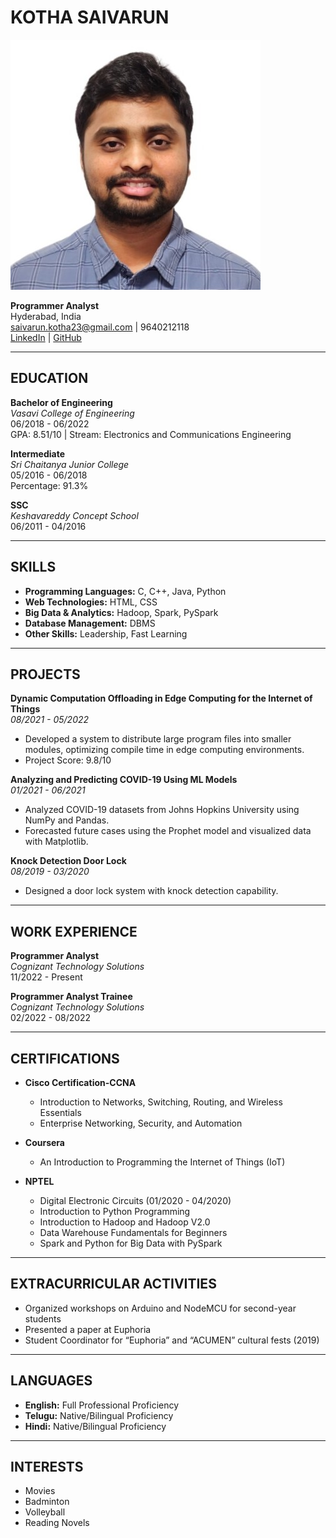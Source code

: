 # KOTHA SAIVARUN

![Headshot](Headshot.jpeg)

**Programmer Analyst**  
Hyderabad, India  
[saivarun.kotha23@gmail.com](mailto:saivarun.kotha23@gmail.com) | 9640212118  
[LinkedIn](https://linkedin.com/in/kotha-saivarun-bab4791b0) | [GitHub](https://github.com/varunsai2601)

---

## EDUCATION

**Bachelor of Engineering**  
_Vasavi College of Engineering_  
06/2018 - 06/2022  
GPA: 8.51/10 | Stream: Electronics and Communications Engineering

**Intermediate**  
_Sri Chaitanya Junior College_  
05/2016 - 06/2018  
Percentage: 91.3%

**SSC**  
_Keshavareddy Concept School_  
06/2011 - 04/2016

---

## SKILLS

- **Programming Languages:** C, C++, Java, Python
- **Web Technologies:** HTML, CSS
- **Big Data & Analytics:** Hadoop, Spark, PySpark
- **Database Management:** DBMS
- **Other Skills:** Leadership, Fast Learning

---

## PROJECTS

**Dynamic Computation Offloading in Edge Computing for the Internet of Things**  
_08/2021 - 05/2022_  
- Developed a system to distribute large program files into smaller modules, optimizing compile time in edge computing environments.  
- Project Score: 9.8/10

**Analyzing and Predicting COVID-19 Using ML Models**  
_01/2021 - 06/2021_  
- Analyzed COVID-19 datasets from Johns Hopkins University using NumPy and Pandas.  
- Forecasted future cases using the Prophet model and visualized data with Matplotlib.

**Knock Detection Door Lock**  
_08/2019 - 03/2020_  
- Designed a door lock system with knock detection capability.

---

## WORK EXPERIENCE

**Programmer Analyst**  
_Cognizant Technology Solutions_  
11/2022 - Present

**Programmer Analyst Trainee**  
_Cognizant Technology Solutions_  
02/2022 - 08/2022

---

## CERTIFICATIONS

- **Cisco Certification-CCNA**  
  - Introduction to Networks, Switching, Routing, and Wireless Essentials  
  - Enterprise Networking, Security, and Automation

- **Coursera**  
  - An Introduction to Programming the Internet of Things (IoT)

- **NPTEL**  
  - Digital Electronic Circuits (01/2020 - 04/2020)  
  - Introduction to Python Programming  
  - Introduction to Hadoop and Hadoop V2.0  
  - Data Warehouse Fundamentals for Beginners  
  - Spark and Python for Big Data with PySpark

---

## EXTRACURRICULAR ACTIVITIES

- Organized workshops on Arduino and NodeMCU for second-year students
- Presented a paper at Euphoria
- Student Coordinator for “Euphoria” and “ACUMEN” cultural fests (2019)

---

## LANGUAGES

- **English:** Full Professional Proficiency
- **Telugu:** Native/Bilingual Proficiency
- **Hindi:** Native/Bilingual Proficiency

---

## INTERESTS

- Movies
- Badminton
- Volleyball
- Reading Novels

